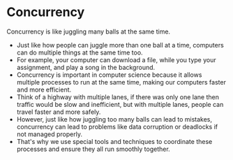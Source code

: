 # Concurrency

Concurrency is like juggling many balls at the same time. 

- Just like how people can juggle more than one ball at a time, computers can do multiple things at the same time too. 
- For example, your computer can download a file, while you type your assignment, and play a song in the background. 
- Concurrency is important in computer science because it allows multiple processes to run at the same time, making our computers faster and more efficient. 
- Think of a highway with multiple lanes, if there was only one lane then traffic would be slow and inefficient, but with multiple lanes, people can travel faster and more safely. 
- However, just like how juggling too many balls can lead to mistakes, concurrency can lead to problems like data corruption or deadlocks if not managed properly. 
- That's why we use special tools and techniques to coordinate these processes and ensure they all run smoothly together.
